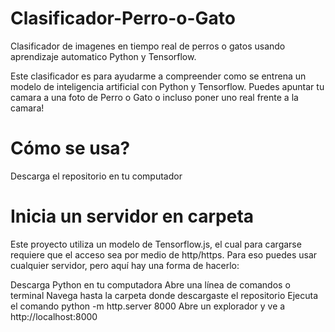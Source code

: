# Clasificador-Perro-o-Gato
Clasificador de imagenes en tiempo real de perros o gatos usando aprendizaje automatico Python y Tensorflow.

Este clasificador es para ayudarme a compreender como se entrena un modelo de inteligencia artificial con Python y Tensorflow.
Puedes apuntar tu camara a una foto de Perro o Gato o incluso poner uno real frente a la camara!

# Cómo se usa?
Descarga el repositorio en tu computador

# Inicia un servidor en carpeta
Este proyecto utiliza un modelo de Tensorflow.js, el cual para cargarse requiere que el acceso sea por medio de http/https. Para eso puedes usar cualquier servidor, pero aquí hay una forma de hacerlo:

Descarga Python en tu computadora
Abre una línea de comandos o terminal
Navega hasta la carpeta donde descargaste el repositorio
Ejecuta el comando python -m http.server 8000
Abre un explorador y ve a http://localhost:8000


